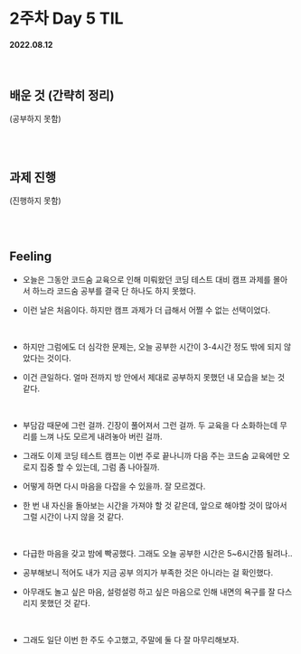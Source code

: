 # 2주차 Day 5 TIL

#### 2022.08.12

<br/>

## 배운 것 (간략히 정리)

(공부하지 못함)

<br/><br/>

## 과제 진행

(진행하지 못함)

<br/><br/>

## Feeling

- 오늘은 그동안 코드숨 교육으로 인해 미뤄왔던 코딩 테스트 대비 캠프 과제를 몰아서 하느라 코드숨 공부를 결국 단 하나도 하지 못했다.

- 이런 날은 처음이다. 하지만 캠프 과제가 더 급해서 어쩔 수 없는 선택이었다.

<br/>

- 하지만 그럼에도 더 심각한 문제는, 오늘 공부한 시간이 3-4시간 정도 밖에 되지 않았다는 것이다.

- 이건 큰일하다. 얼마 전까지 방 안에서 제대로 공부하지 못했던 내 모습을 보는 것 같다.

<br/>

- 부담감 때문에 그런 걸까. 긴장이 풀어져서 그런 걸까. 두 교육을 다 소화하는데 무리를 느껴 나도 모르게 내려놓아 버린 걸까.

- 그래도 이제 코딩 테스트 캠프는 이번 주로 끝나니까 다음 주는 코드숨 교육에만 오로지 집중 할 수 있는데, 그럼 좀 나아질까.

- 어떻게 하면 다시 마음을 다잡을 수 있을까. 잘 모르겠다.

- 한 번 내 자신을 돌아보는 시간을 가져야 할 것 같은데, 앞으로 해야할 것이 많아서 그럴 시간이 나지 않을 것 같다.

<br/>

- 다급한 마음을 갖고 밤에 빡공했다. 그래도 오늘 공부한 시간은 5~6시간쯤 될려나..

- 공부해보니 적어도 내가 지금 공부 의지가 부족한 것은 아니라는 걸 확인했다.

- 아무래도 놀고 싶은 마음, 설렁설렁 하고 싶은 마음으로 인해 내면의 욕구를 잘 다스리지 못했던 것 같다.

<br/>

- 그래도 일단 이번 한 주도 수고했고, 주말에 둘 다 잘 마무리해보자.


